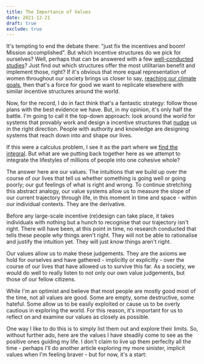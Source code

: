 ```yaml
---
title: The Importance of Values
date: 2021-12-21
draft: true
exclude: true
---
```


It's tempting to end the debate there: "just fix the incentives and boom! Mission accomplished". But which incentive structures do we pick for ourselves? Well, perhaps that can be answered with a few [well-conducted studies](https://www.gallup.com/home.aspx)? Just find out which structures offer the most utilitarian benefit and implement those, right? If it's obvious that more equal representation of women throughout our society brings us closer to say, [reaching our climate goals](https://bloombergcities.medium.com/5-women-mayors-to-watch-for-climate-leadership-3d3ea407afed), then that's a force for good we want to replicate elsewhere with similar incentive structures around the world.

Now, for the record, I do in fact think that's a fantastic strategy: follow those plans with the best evidence we have. But, in my opinion, it's only half the battle. I'm going to call it the top-down approach: look around the world for systems that provably work and design a incentive structures that [nudge](https://en.wikipedia.org/wiki/Nudge_%28book%29) us in the right direction. People with authority and knowledge are designing systems that reach down into and shape our lives. 

If this were a calculus problem, I see it as the part where we [find the integral](https://www.stevenstrogatz.com/books/infinite-powers). But what are we putting back together here as we attempt to integrate the lifestyles of millions of people into one cohesive whole?

The answer here are our values. The intuitions that we build up over the course of our lives that tell us whether something is going well or going poorly; our gut feelings of what is right and wrong. To continue stretching this abstract analogy, our value systems allow us to measure the slope of our current trajectory through life, in this moment in time and space - within our individual contexts. They are the derivative. 

Before any large-scale incentive (re)design can take place, it takes individuals with nothing but a hunch to recognise that our trajectory isn't right. There will have been, at this point in time, no research conducted that tells these people *why* things aren't right. They will not be able to rationalise and justify the intuition yet. They will just *know* things aren't right.

Our values allow us to make these judgements. They are the axioms we hold for ourselves and have gathered - implicitly or explicitly - over the course of our lives that have allowed us to survive this far. As a society, we would do well to really listen to not only our own value judgements, but those of our fellow citizens. 

While I'm an optimist and believe that most people are mostly good most of the time, not all values are good. Some are empty, some destructive, some hateful. Some allow us to be easily exploited or cause us to be overly cautious in exploring the world. For this reason, it's important for us to reflect on and examine our values as closely as possible. 

One way I like to do this is to simply list them out and explore their limits. So, without further ado, here are the values I have steadily come to see as the positive ones guiding my life. I don't claim to live up them perfeclty all the time - perhaps I'll do another article exploring my more sinister, implicit values when I'm feeling braver - but for now, it's a start: